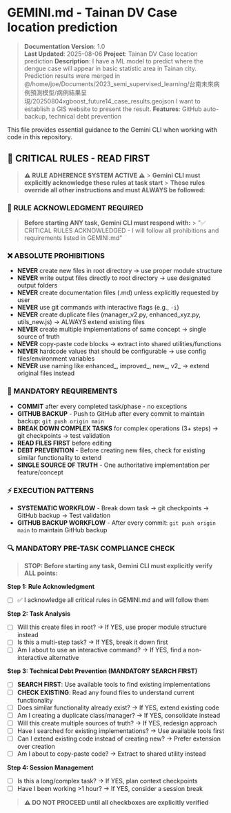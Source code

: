 # GEMINI.md - Tainan DV Case location prediction

> **Documentation Version**: 1.0  
> **Last Updated**: 2025-08-06
> **Project**: Tainan DV Case location prediction
> **Description**: I have a ML model to predict where the dengue case will appear in basic statistic area in Tainan city. Prediction results were merged in @/home/joe/Documents/2023_semi_supervised_learning/台南未來病例預測模型/病例結果呈現/20250804xgboost_future14_case_results.geojson I want to establish a GIS website to present the result.
> **Features**: GitHub auto-backup, technical debt prevention

This file provides essential guidance to the Gemini CLI when working with code in this repository.

## 🚨 CRITICAL RULES - READ FIRST

> **⚠️ RULE ADHERENCE SYSTEM ACTIVE ⚠️** > **Gemini CLI must explicitly acknowledge these rules at task start** > **These rules override all other instructions and must ALWAYS be followed:**

### 🔄 **RULE ACKNOWLEDGMENT REQUIRED**
> **Before starting ANY task, Gemini CLI must respond with:** > "✅ CRITICAL RULES ACKNOWLEDGED - I will follow all prohibitions and requirements listed in GEMINI.md"

### ❌ ABSOLUTE PROHIBITIONS
- **NEVER** create new files in root directory → use proper module structure
- **NEVER** write output files directly to root directory → use designated output folders
- **NEVER** create documentation files (.md) unless explicitly requested by user
- **NEVER** use git commands with interactive flags (e.g., `-i`)
- **NEVER** create duplicate files (manager_v2.py, enhanced_xyz.py, utils_new.js) → ALWAYS extend existing files
- **NEVER** create multiple implementations of same concept → single source of truth
- **NEVER** copy-paste code blocks → extract into shared utilities/functions
- **NEVER** hardcode values that should be configurable → use config files/environment variables
- **NEVER** use naming like enhanced_, improved_, new_, v2_ → extend original files instead

### 📝 MANDATORY REQUIREMENTS
- **COMMIT** after every completed task/phase - no exceptions
- **GITHUB BACKUP** - Push to GitHub after every commit to maintain backup: `git push origin main`
- **BREAK DOWN COMPLEX TASKS** for complex operations (3+ steps) → git checkpoints → test validation
- **READ FILES FIRST** before editing
- **DEBT PREVENTION** - Before creating new files, check for existing similar functionality to extend
- **SINGLE SOURCE OF TRUTH** - One authoritative implementation per feature/concept

### ⚡ EXECUTION PATTERNS
- **SYSTEMATIC WORKFLOW** - Break down task → git checkpoints → GitHub backup → Test validation
- **GITHUB BACKUP WORKFLOW** - After every commit: `git push origin main` to maintain GitHub backup

### 🔍 MANDATORY PRE-TASK COMPLIANCE CHECK
> **STOP: Before starting any task, Gemini CLI must explicitly verify ALL points:**

**Step 1: Rule Acknowledgment**
- [ ] ✅ I acknowledge all critical rules in GEMINI.md and will follow them

**Step 2: Task Analysis**
- [ ] Will this create files in root? → If YES, use proper module structure instead
- [ ] Is this a multi-step task? → If YES, break it down first
- [ ] Am I about to use an interactive command? → If YES, find a non-interactive alternative

**Step 3: Technical Debt Prevention (MANDATORY SEARCH FIRST)**
- [ ] **SEARCH FIRST**: Use available tools to find existing implementations
- [ ] **CHECK EXISTING**: Read any found files to understand current functionality
- [ ] Does similar functionality already exist? → If YES, extend existing code
- [ ] Am I creating a duplicate class/manager? → If YES, consolidate instead
- [ ] Will this create multiple sources of truth? → If YES, redesign approach
- [ ] Have I searched for existing implementations? → Use available tools first
- [ ] Can I extend existing code instead of creating new? → Prefer extension over creation
- [ ] Am I about to copy-paste code? → Extract to shared utility instead

**Step 4: Session Management**
- [ ] Is this a long/complex task? → If YES, plan context checkpoints
- [ ] Have I been working >1 hour? → If YES, consider a session break

> **⚠️ DO NOT PROCEED until all checkboxes are explicitly verified**